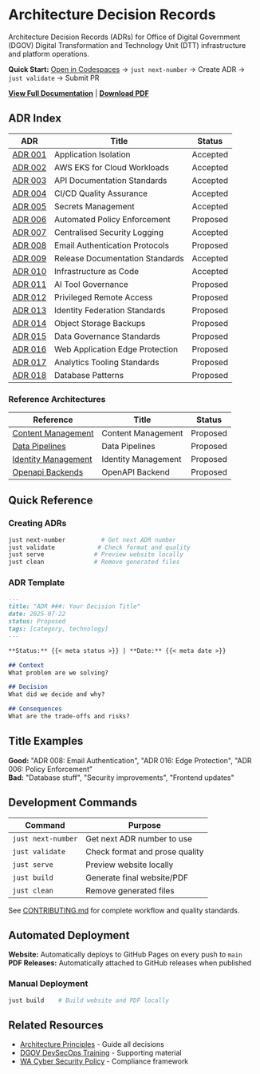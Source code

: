 # Architecture Decision Records

Architecture Decision Records (ADRs) for Office of Digital Government (DGOV) Digital Transformation and Technology Unit (DTT) infrastructure and platform operations.

**Quick Start:** [Open in Codespaces](https://codespaces.new/wagov-dtt/architecture-decision-records) → `just next-number` → Create ADR → `just validate` → Submit PR

[**View Full Documentation**](https://wagov-dtt.github.io/architecture-decision-records/) | [**Download PDF**](https://github.com/wagov-dtt/architecture-decision-records/releases/latest)

## ADR Index

<!-- ADR_INDEX_START -->

| ADR | Title | Status |
|-----|-------|--------|
| [ADR 001](security/001-isolation.qmd) | Application Isolation | Accepted |
| [ADR 002](operations/002-workloads.qmd) | AWS EKS for Cloud Workloads | Accepted |
| [ADR 003](development/003-apis.qmd) | API Documentation Standards | Accepted |
| [ADR 004](development/004-cicd.qmd) | CI/CD Quality Assurance | Accepted |
| [ADR 005](security/005-secrets-management.qmd) | Secrets Management | Accepted |
| [ADR 006](operations/006-policy-enforcement.qmd) | Automated Policy Enforcement | Proposed |
| [ADR 007](operations/007-logging.qmd) | Centralised Security Logging | Accepted |
| [ADR 008](security/008-email-authentication.qmd) | Email Authentication Protocols | Proposed |
| [ADR 009](development/009-release.qmd) | Release Documentation Standards | Accepted |
| [ADR 010](operations/010-configmgmt.qmd) | Infrastructure as Code | Accepted |
| [ADR 011](security/011-ai-governance.qmd) | AI Tool Governance | Proposed |
| [ADR 012](security/012-privileged-remote-access.qmd) | Privileged Remote Access | Proposed |
| [ADR 013](security/013-identity-federation.qmd) | Identity Federation Standards | Proposed |
| [ADR 014](operations/014-object-backup.qmd) | Object Storage Backups | Proposed |
| [ADR 015](operations/015-data-governance.qmd) | Data Governance Standards | Proposed |
| [ADR 016](security/016-edge-protection.qmd) | Web Application Edge Protection | Proposed |
| [ADR 017](operations/017-analytics-tooling.qmd) | Analytics Tooling Standards | Proposed |
| [ADR 018](operations/018-database-patterns.qmd) | Database Patterns | Proposed |

### Reference Architectures

| Reference | Title | Status |
|-----------|-------|--------|
| [Content Management](reference-architectures/content-management.qmd) | Content Management | Proposed |
| [Data Pipelines](reference-architectures/data-pipelines.qmd) | Data Pipelines | Proposed |
| [Identity Management](reference-architectures/identity-management.qmd) | Identity Management | Proposed |
| [Openapi Backends](reference-architectures/openapi-backends.qmd) | OpenAPI Backend | Proposed |

<!-- ADR_INDEX_END -->

## Quick Reference

### Creating ADRs

```bash
just next-number          # Get next ADR number
just validate            # Check format and quality  
just serve              # Preview website locally
just clean              # Remove generated files
```

### ADR Template

```markdown
---
title: "ADR ###: Your Decision Title"
date: 2025-07-22
status: Proposed
tags: [category, technology]
---

**Status:** {{< meta status >}} | **Date:** {{< meta date >}}

## Context
What problem are we solving?

## Decision  
What did we decide and why?

## Consequences
What are the trade-offs and risks?
```

## Title Examples

**Good:** "ADR 008: Email Authentication", "ADR 016: Edge Protection", "ADR 006: Policy Enforcement"  
**Bad:** "Database stuff", "Security improvements", "Frontend updates"

## Development Commands

| Command | Purpose |
|---------|---------|
| `just next-number` | Get next ADR number to use |
| `just validate` | Check format and prose quality |
| `just serve` | Preview website locally |
| `just build` | Generate final website/PDF |
| `just clean` | Remove generated files |

See [CONTRIBUTING.md](CONTRIBUTING.md) for complete workflow and quality standards.

## Automated Deployment

**Website:** Automatically deploys to GitHub Pages on every push to `main`  
**PDF Releases:** Automatically attached to GitHub releases when published

### Manual Deployment

```bash
just build    # Build website and PDF locally
```

## Related Resources

- [Architecture Principles](./architecture-principles.qmd) - Guide all decisions
- [DGOV DevSecOps Training](https://soc.cyber.wa.gov.au/training/devsecops-induction/) - Supporting material
- [WA Cyber Security Policy](https://www.wa.gov.au/government/publications/2024-wa-government-cyber-security-policy) - Compliance framework
